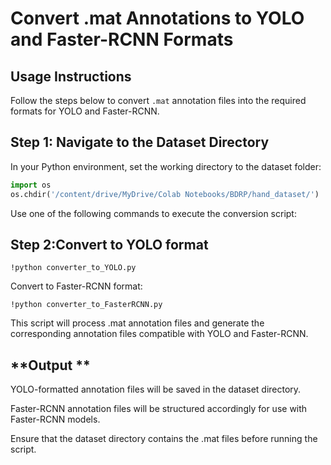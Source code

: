 # Convert .mat Annotations to YOLO and Faster-RCNN Formats

## **Usage Instructions**
Follow the steps below to convert `.mat` annotation files into the required formats for YOLO and Faster-RCNN.

## **Step 1: Navigate to the Dataset Directory**
In your Python environment, set the working directory to the dataset folder:

```python
import os
os.chdir('/content/drive/MyDrive/Colab Notebooks/BDRP/hand_dataset/')
```
Use one of the following commands to execute the conversion script:

## **Step 2:Convert to YOLO format**

```
!python converter_to_YOLO.py
```

Convert to Faster-RCNN format:

```
!python converter_to_FasterRCNN.py
```

This script will process .mat annotation files and generate the corresponding annotation files compatible with YOLO and Faster-RCNN.


## **Output **

YOLO-formatted annotation files will be saved in the dataset directory.

Faster-RCNN annotation files will be structured accordingly for use with Faster-RCNN models.

Ensure that the dataset directory contains the .mat files before running the script.


